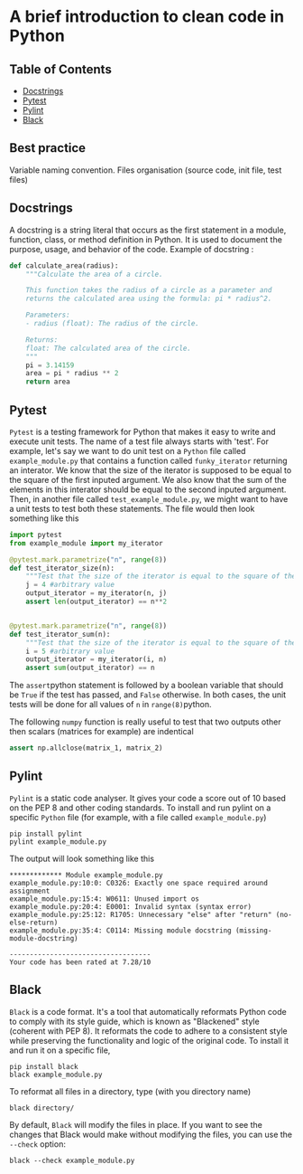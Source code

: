 # A brief introduction to clean code in Python

## Table of Contents
- [Docstrings](#docstrings)
- [Pytest](#pytest)
- [Pylint](#pylint)
- [Black](#black)

## Best practice
Variable naming convention.
Files organisation (source code, init file, test files)

## Docstrings
A docstring is a string literal that occurs as the first statement in a module, function, class, or method definition in Python. It is used to document the purpose, usage, and behavior of the code. Example of docstring :
```python
def calculate_area(radius):
    """Calculate the area of a circle.

    This function takes the radius of a circle as a parameter and
    returns the calculated area using the formula: pi * radius^2.

    Parameters:
    - radius (float): The radius of the circle.

    Returns:
    float: The calculated area of the circle.
    """
    pi = 3.14159
    area = pi * radius ** 2
    return area
```
## Pytest
`Pytest` is a testing framework for Python that makes it easy to write and execute unit tests. The name of a test file always starts with 'test'. For example, let's say we want to do unit test on a `Python` file called `example_module.py` that contains a function called `funky_iterator` returning an interator. We know that the size of the iterator is supposed to be equal to the square of the first inputed argument. We also know that the sum of the elements in this interator should be equal to the second inputed argument. Then, in another file called `test_example_module.py`, we might want to have a unit tests to test both these statements. The file would then look something like this
```python
import pytest
from example_module import my_iterator

@pytest.mark.parametrize("n", range(8))
def test_iterator_size(n):
    """Test that the size of the iterator is equal to the square of the first inputed argument"""
    j = 4 #arbitrary value
    output_iterator = my_iterator(n, j)
    assert len(output_iterator) == n**2


@pytest.mark.parametrize("n", range(8))
def test_iterator_sum(n):
    """Test that the size of the iterator is equal to the square of the first inputed argument"""
    i = 5 #arbitrary value
    output_iterator = my_iterator(i, n)
    assert sum(output_iterator) == n
```
The `assert`python statement is followed by a boolean variable that should be `True` if the test has passed, and `False` otherwise. In both cases, the unit tests will be done for all values of `n` in `range(8)`python.

The following `numpy` function is really useful to test that two outputs other then scalars (matrices for example) are indentical
```python
assert np.allclose(matrix_1, matrix_2)
```

## Pylint
`Pylint` is a static code analyser. It gives your code a score out of 10 based on the PEP 8 and other coding standards. To install and run pylint on a specific `Python` file (for example, with a file called `example_module.py`)
```
pip install pylint
pylint example_module.py
```
The output will look something like this
```
************* Module example_module.py
example_module.py:10:0: C0326: Exactly one space required around assignment
example_module.py:15:4: W0611: Unused import os
example_module.py:20:4: E0001: Invalid syntax (syntax error)
example_module.py:25:12: R1705: Unnecessary "else" after "return" (no-else-return)
example_module.py:35:4: C0114: Missing module docstring (missing-module-docstring)

-----------------------------------
Your code has been rated at 7.28/10
```

## Black
`Black` is a code format. It's a tool that automatically reformats Python code to comply with its style guide, which is known as "Blackened" style (coherent with PEP 8). It reformats the code to adhere to a consistent style while preserving the functionality and logic of the original code. To install it and run it on a specific file,
```
pip install black
black example_module.py
```
To reformat all files in a directory, type (with you directory name)
```
black directory/
```
By default, `Black` will modify the files in place. If you want to see the changes that Black would make without modifying the files, you can use the `--check` option:
```
black --check example_module.py
```